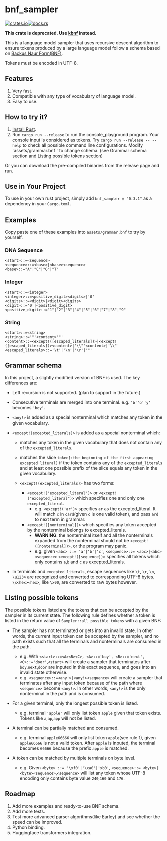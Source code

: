 # bnf_sampler

[![crates.io](https://img.shields.io/crates/v/bnf_sampler)](https://crates.io/crates/bnf_sampler)[![docs.rs](https://docs.rs/web-rwkv/badge.svg)](https://docs.rs/bnf_sampler)

**This crate is deprecated. Use [kbnf](https://crates.io/crates/kbnf) instead.**

This is a language model sampler that uses recursive descent algorithm to ensure tokens produced by a large language model follow a schema based on [Backus Naur Form(BNF)](https://en.wikipedia.org/wiki/Backus%E2%80%93Naur_form).

Tokens must be encoded in UTF-8.

## Features

1. Very fast.
2. Compatible with any type of vocabulary of language model.
3. Easy to use.

## How to try it?

1. [Install Rust](https://rustup.rs/).
2. Run `cargo run --release` to run the console_playground program. Your console input is considered as tokens. Try `cargo run --release -- --help` to check all possible command line configurations. Modify `assets/grammar.bnf`` to change schema. (see Grammar schema section and Listing possible tokens section)

Or you can download the pre-compiled binaries from the release page and run.

## Use in Your Project

To use in your own rust project, simply add `bnf_sampler = "0.3.1"` as a dependency in your `Cargo.toml`.

## Examples

Copy paste one of these examples into `assets/grammar.bnf` to try by yourself.

### DNA Sequence

```BNF
<start>::=<sequence>
<sequence>::=<base>|<base><sequence>
<base>::="A"|"C"|"G"|"T"
```

### Integer

```BNF
<start>::=<integer>
<integer>::=<positive_digit><digits>|'0'
<digits>::=<digit>|<digit><digits>
<digit>::='0'|<positive_digit>
<positive_digit>::="1"|"2"|"3"|"4"|"5"|"6"|"7"|"8"|"9"
```

### String

```BNF
<start>::=<string>
<string>::='"'<content>'"'
<content>::=<except!([escaped_literals])>|<except!([escaped_literals])><content>|'\\"'<content>|'\\"'
<escaped_literals>::='\t'|'\n'|'\r'|'"'
```

## Grammar schema

In this project, a slightly modified version of BNF is used. The key differences are:

- Left recursion is not supported. (plan to support in the future.)
- Consecutive terminals are merged into one terminal. e.g. `'b''o''y'` becomes `'boy'`.
- `<any!>` is added as a special nonterminal which matches any token in the given vocabulary.
- `<except!(excepted_literals)>` is added as a special nonterminal which:
  - matches any token in the given vocabulary that does not contain any of the `excepted_literals`.
  - matches the slice `token[:the beginning of the first appearing excepted literal]` if the token contains any of the `excepted_literals` and at least one possible prefix of the slice equals any token in the given vocabulary.

  - `<except!(excepted_literals)>` has two forms:
    - `<except!('excepted_literal')>` or `<except!("excepted_literal")>` which specifies one and only one `excepted_literal`.
      - e.g. `<except!('ar')>` specifies `ar` as the excepted_literal. It will match `c` in `card`(given `c` is one valid token), and pass `ard` to next term in grammar.
    - `<except!([nonterminal])>` which specifies any token accepted by the nonterminal belongs to excepted_literals.
      - **WARNING**: the nonterminal itself and all the nonterminals expanded from the nonterminal should not be `<except!([nonterminal])>`, or the program may panic.
      - e.g.  given `<abc> ::= 'a'|'b'|'c'`, `<sequence>::= <abc>|<abc><sequence>` `<except!([sequence])>` specifies all tokens which only contains `a`,`b` and `c` as excepted_literals.

- In terminals and `excepted_literals`, escape sequences like `\t`, `\r`, `\n`, `\u1234` are recognized and converted to corresponding UTF-8 bytes. `\x<hex><hex>`, like `\x00`, are converted to raw bytes however.

## Listing possible tokens

The possible tokens listed are the tokens that can be accepted by the sampler in its current state.
The following rule defines whether a token is listed in the return value of `Sampler::all_possible_tokens` with a given BNF:

- The sampler has not terminated or gets into an invalid state. In other words,  the current input token can be accepted by the sampler, and no path exists such that all the terminals and nonterminals are consumed in the path.

  - e.g. With `<start>::=<A><B><C>, <A>::='boy', <B>::='next', <C>::='door'`,`<start>` will create a sampler that terminates after `boy`,`next`,`door` are inputed in this exact sequence, and goes into an invalid state otherwise.
  - e.g. `<sequence>::=<any!>|<any!><sequence>` will create a sampler that terminates after any input token because of the path where `<sequence>` become `<any!>`. In other words, `<any!>` is the only nonterminal in the path and is consumed.

- For a given terminal, only the longest possible token is listed.

  - e.g. terminal `'apple'` will only list token `apple` given that token exists. Tokens like `a`,`ap`,`app` will not be listed.

- A terminal can be partially matched and consumed.
  - e.g. terminal `apple66666` will only list token `apple`(see rule 1), given `apple66666` is not a valid token. After `apple` is inputed, the terminal becomes `66666` because the prefix `apple` is matched.
- A token can be matched by multiple terminals on byte level.
  - e.g. Given `<byte> ::= '\xf0'|'\xa0'|'xb0'`, `<sequence>::= <byte>|<byte><sequence>`,`<sequence>` will list any token whose UTF-8 encoding only contains byte value `240`,`160` and `176`.

## Roadmap

1. Add more examples and ready-to-use BNF schema.
2. Add more tests.
3. Test more advanced parser algorithms(like Earley) and see whether the speed can be improved.
4. Python binding.
5. Huggingface transformers integration.
